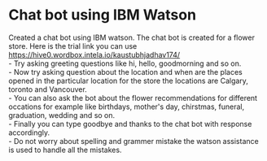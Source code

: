 # Chat bot using IBM Watson

Created a chat bot using IBM watson. The chat bot is created for a flower store.
Here is the trial link you can use
https://hive0.wordbox.intela.io/kaustubhjadhav174/
<br> - Try asking greeting questions like hi, hello, goodmorning and so on.
<br> - Now try asking question about the location and when are the places opened in the particular location for the store the locations are Calgary, toronto and Vancouver.
<br> - You can also ask the bot about the flower recommendations for different occations for example like birthdays, mother's day, chirstmas, funeral, graduation, wedding and so on.
<br> - Finally you can type goodbye and thanks to the chat bot with response accordingly.
<br> - Do not worry about spelling and grammer mistake the watson assistance is used to handle all the mistakes.

